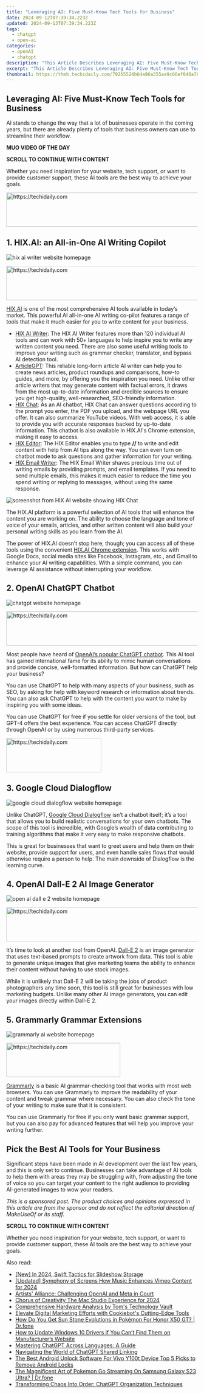 ```yaml
---
title: "Leveraging AI: Five Must-Know Tech Tools for Business"
date: 2024-09-12T07:39:34.223Z
updated: 2024-09-13T07:39:34.223Z
tags:
  - chatgpt
  - open-ai
categories:
  - openAI
  - chatgpt
description: "This Article Describes Leveraging AI: Five Must-Know Tech Tools for Business"
excerpt: "This Article Describes Leveraging AI: Five Must-Know Tech Tools for Business"
thumbnail: https://thmb.techidaily.com/79265524b64a96a355aa9c66ef040a78b4c61cd77b813b963d28880dc313d729.jpg
---
```


## Leveraging AI: Five Must-Know Tech Tools for Business

 AI stands to change the way that a lot of businesses operate in the coming years, but there are already plenty of tools that business owners can use to streamline their workflow.

**MUO VIDEO OF THE DAY**

**SCROLL TO CONTINUE WITH CONTENT**

 Whether you need inspiration for your website, tech support, or want to provide customer support, these AI tools are the best way to achieve your goals.

<!-- affiliate ads begin -->
<a href="https://unicoeye.pxf.io/c/5597632/2134237/18498" target="_top" id="2134237">
  <img src="//a.impactradius-go.com/display-ad/18498-2134237" border="0" alt="https://techidaily.com" width="728" height="90"/>
</a>
<img height="0" width="0" src="https://unicoeye.pxf.io/i/5597632/2134237/18498" style="position:absolute;visibility:hidden;" border="0" />
<!-- affiliate ads end -->

## 1\. HIX.AI: an All-in-One AI Writing Copilot

![hix ai writer website homepage](https://static1.makeuseofimages.com/wordpress/wp-content/uploads/2023/09/hix-ai-writer-homepage.jpg)

<!-- affiliate ads begin -->
<a href="https://ephamedtechinc.pxf.io/c/5597632/2130533/26400" target="_top" id="2130533">
  <img src="//a.impactradius-go.com/display-ad/26400-2130533" border="0" alt="https://techidaily.com" width="728" height="90"/>
</a>
<img height="0" width="0" src="https://ephamedtechinc.pxf.io/i/5597632/2130533/26400" style="position:absolute;visibility:hidden;" border="0" />
<!-- affiliate ads end -->

[HIX.AI](https://hix.ai/) is one of the most comprehensive AI tools available in today’s market. This powerful AI all-in-one AI writing co-pilot features a range of tools that make it much easier for you to write content for your business.

* [HIX AI Writer](https://hix.ai/ai-writer): The HIX AI Writer features more than 120 individual AI tools and can work with 50+ languages to help inspire you to write any written content you need. There are also some useful writing tools to improve your writing such as grammar checker, translator, and bypass AI detection tool.
* [ArticleGPT](https://hix.ai/ai-article-writer-blog-generator): This reliable long-form article AI writer can help you to create news articles, product roundups and comparisons, how-to guides, and more, by offering you the inspiration you need. Unlike other article writers that may generate content with factual errors, it draws from the most up-to-date information and credible sources to ensure you get high-quality, well-researched, SEO-friendly information.
* [HIX Chat](https://hix.ai/ai-chat-chatgpt-alternative): As an AI chatbot, HIX Chat can answer questions according to the prompt you enter, the PDF you upload, and the webpage URL you offer. It can also summarize YouTube videos. With web access, it is able to provide you with accurate responses backed by up-to-date information. This chatbot is also available in HIX.AI's Chrome extension, making it easy to access.
* [HIX Editor](https://hix.ai/ai-document-editor): The HIX Editor enables you to type **//** to write and edit content with help from AI tips along the way. You can even turn on chatbot mode to ask questions and gather information for your writing.
* [HIX Email Writer](https://hix.ai/ai-email-writer-email-generator): The HIX Email Writer shaves precious time out of writing emails by providing prompts, and email templates. If you need to send multiple emails, this makes it much easier to reduce the time you spend writing or replying to messages, without using the same response.

![screenshot from HIX AI website showing HIX Chat](https://static1.makeuseofimages.com/wordpress/wp-content/uploads/2023/09/hix-ai-chat.jpg)

 The HIX.AI platform is a powerful selection of AI tools that will enhance the content you are working on. The ability to choose the language and tone of voice of your emails, articles, and other written content will also build your personal writing skills as you learn from the AI.

 The power of HIX.AI doesn’t stop here, though; you can access all of these tools using the convenient [HIX.AI Chrome extension](https://hix.ai/chatgpt-chrome-extension). This works with Google Docs, social media sites like Facebook, Instagram, etc., and Gmail to enhance your AI writing capabilities. With a simple command, you can leverage AI assistance without interrupting your workflow.

## 2\. OpenAI ChatGPT Chatbot

![chatgpt website homepage](https://static1.makeuseofimages.com/wordpress/wp-content/uploads/2023/09/chatgpt-homepage.jpg)

<!-- affiliate ads begin -->
<a href="https://unicoeye.pxf.io/c/5597632/2134239/18498" target="_top" id="2134239">
  <img src="//a.impactradius-go.com/display-ad/18498-2134239" border="0" alt="https://techidaily.com" width="721" height="90"/>
</a>
<img height="0" width="0" src="https://unicoeye.pxf.io/i/5597632/2134239/18498" style="position:absolute;visibility:hidden;" border="0" />
<!-- affiliate ads end -->

 Most people have heard of [OpenAI’s popular ChatGPT chatbot](https://hix.ai/alternatives/chatgpt-alternative). This AI tool has gained international fame for its ability to mimic human conversations and provide concise, well-formatted information. But how can ChatGPT help your business?

 You can use ChatGPT to help with many aspects of your business, such as SEO, by asking for help with keyword research or information about trends. You can also ask ChatGPT to help with the content you want to make by inspiring you with some ideas.

 You can use ChatGPT for free if you settle for older versions of the tool, but GPT-4 offers the best experience. You can access ChatGPT directly through OpenAI or by using numerous third-party services.

<!-- affiliate ads begin -->
<a href="https://25home.pxf.io/c/5597632/2123472/16836" target="_top" id="2123472">
  <img src="//a.impactradius-go.com/display-ad/16836-2123472" border="0" alt="https://techidaily.com" width="250" height="90"/>
</a>
<img height="0" width="0" src="https://25home.pxf.io/i/5597632/2123472/16836" style="position:absolute;visibility:hidden;" border="0" />
<!-- affiliate ads end -->

## 3\. Google Cloud Dialogflow

![google cloud dialogflow website homepage](https://static1.makeuseofimages.com/wordpress/wp-content/uploads/2023/09/google-cloud-dialogflow-homepage.jpg)

 Unlike ChatGPT, [Google Cloud Dialogflow](https://cloud.google.com/dialogflow) isn’t a chatbot itself; it’s a tool that allows you to build realistic conversations for your own chatbots. The scope of this tool is incredible, with Google’s wealth of data contributing to training algorithms that make it very easy to make responsive chatbots.

 This is great for businesses that want to greet users and help them on their website, provide support for users, and even handle sales flows that would otherwise require a person to help. The main downside of Dialogflow is the learning curve.

## 4\. OpenAI Dall-E 2 AI Image Generator

![open ai dall e 2 website homepage](https://static1.makeuseofimages.com/wordpress/wp-content/uploads/2023/09/open-ai-dall-e-2-homepage.jpg)

<!-- affiliate ads begin -->
<a href="https://aidotcom.pxf.io/c/5597632/2134503/19576" target="_top" id="2134503">
  <img src="//a.impactradius-go.com/display-ad/19576-2134503" border="0" alt="https://techidaily.com" width="728" height="90"/>
</a>
<img height="0" width="0" src="https://aidotcom.pxf.io/i/5597632/2134503/19576" style="position:absolute;visibility:hidden;" border="0" />
<!-- affiliate ads end -->

 It’s time to look at another tool from OpenAI. [Dall-E 2](https://openai.com/dall-e-2) is an image generator that uses text-based prompts to create artwork from data. This tool is able to generate unique images that give marketing teams the ability to enhance their content without having to use stock images.

 While it is unlikely that Dall-E 2 will be taking the jobs of product photographers any time soon, this tool is still great for businesses with low marketing budgets. Unlike many other AI image generators, you can edit your images directly within Dall-E 2\.

## 5\. Grammarly Grammar Extensions

![grammarly ai website homepage](https://static1.makeuseofimages.com/wordpress/wp-content/uploads/2023/09/grammarly-ai-homepage.jpg)

<!-- affiliate ads begin -->
<a href="https://25home.pxf.io/c/5597632/2123477/16836" target="_top" id="2123477">
  <img src="//a.impactradius-go.com/display-ad/16836-2123477" border="0" alt="https://techidaily.com" width="300" height="90"/>
</a>
<img height="0" width="0" src="https://25home.pxf.io/i/5597632/2123477/16836" style="position:absolute;visibility:hidden;" border="0" />
<!-- affiliate ads end -->

[Grammarly](https://hix.ai/alternatives/grammarly-alternative) is a basic AI grammar-checking tool that works with most web browsers. You can use Grammarly to improve the readability of your content and tweak grammar where necessary. You can also check the tone of your writing to make sure that it is consistent.

 You can use Grammarly for free if you only want basic grammar support, but you can also pay for advanced features that will help you improve your writing further.

## Pick the Best AI Tools for Your Business

 Significant steps have been made in AI development over the last few years, and this is only set to continue. Businesses can take advantage of AI tools to help them with areas they may be struggling with, from adjusting the tone of voice so you can target your content to the right audience to providing AI-generated images to wow your readers.

_This is a sponsored post. The product choices and opinions expressed in this article are from the sponsor and do not reflect the editorial direction of MakeUseOf or its staff._

**SCROLL TO CONTINUE WITH CONTENT**

 Whether you need inspiration for your website, tech support, or want to provide customer support, these AI tools are the best way to achieve your goals.

<ins class="adsbygoogle"
     style="display:block"
     data-ad-format="autorelaxed"
     data-ad-client="ca-pub-7571918770474297"
     data-ad-slot="1223367746"></ins>

<ins class="adsbygoogle"
     style="display:block"
     data-ad-client="ca-pub-7571918770474297"
     data-ad-slot="8358498916"
     data-ad-format="auto"
     data-full-width-responsive="true"></ins>

<span class="atpl-alsoreadstyle">Also read:</span>
<div><ul>
<li><a href="https://screen-video-capture.techidaily.com/new-in-2024-swift-tactics-for-slideshow-storage/"><u>[New] In 2024, Swift Tactics for Slideshow Storage</u></a></li>
<li><a href="https://vimeo-videos.techidaily.com/updated-symphony-of-screens-how-music-enhances-vimeo-content-for-2024/"><u>[Updated] Symphony of Screens How Music Enhances Vimeo Content for 2024</u></a></li>
<li><a href="https://tech-savvy.techidaily.com/artists-alliance-challenging-openai-and-meta-in-court/"><u>Artists' Alliance: Challenging OpenAI and Meta in Court</u></a></li>
<li><a href="https://screen-recording.techidaily.com/chorus-of-creativity-the-mac-studio-experience-for-2024/"><u>Chorus of Creativity The Mac Studio Experience for 2024</u></a></li>
<li><a href="https://hardware-help.techidaily.com/comprehensive-hardware-analysis-by-toms-technology-vault/"><u>Comprehensive Hardware Analysis by Tom's Technology Vault</u></a></li>
<li><a href="https://data-safeguard.techidaily.com/elevate-digital-marketing-efforts-with-cookiebots-cutting-edge-tools/"><u>Elevate Digital Marketing Efforts with Cookiebot's Cutting-Edge Tools</u></a></li>
<li><a href="https://pokemon-go-android.techidaily.com/how-do-you-get-sun-stone-evolutions-in-pokemon-for-honor-x50-gt-drfone-by-drfone-virtual-android/"><u>How Do You Get Sun Stone Evolutions in Pokémon For Honor X50 GT? | Dr.fone</u></a></li>
<li><a href="https://techidaily.com/how-to-update-windows-10-drivers-if-you-cant-find-them-on-manufacturers-website/"><u>How to Update Windows 10 Drivers if You Can’t Find Them on Manufacturer’s Website</u></a></li>
<li><a href="https://tech-savvy.techidaily.com/mastering-chatgpt-across-languages-a-guide/"><u>Mastering ChatGPT Across Languages: A Guide</u></a></li>
<li><a href="https://tech-savvy.techidaily.com/navigating-the-world-of-chatgpt-shared-linking/"><u>Navigating the World of ChatGPT Shared Linking</u></a></li>
<li><a href="https://sim-unlock.techidaily.com/the-best-android-unlock-software-for-vivo-y100t-device-top-5-picks-to-remove-android-locks-by-drfone-android/"><u>The Best Android Unlock Software For Vivo Y100t Device Top 5 Picks to Remove Android Locks</u></a></li>
<li><a href="https://change-location.techidaily.com/the-magnificent-art-of-pokemon-go-streaming-on-samsung-galaxy-s23-ultra-drfone-by-drfone-virtual-android/"><u>The Magnificent Art of Pokemon Go Streaming On Samsung Galaxy S23 Ultra? | Dr.fone</u></a></li>
<li><a href="https://tech-savvy.techidaily.com/transforming-chaos-into-order-chatgpt-organization-techniques/"><u>Transforming Chaos Into Order: ChatGPT Organization Techniques</u></a></li>
</ul></div>

